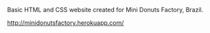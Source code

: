 Basic HTML and CSS website created for Mini Donuts Factory, Brazil.

http://minidonutsfactory.herokuapp.com/
